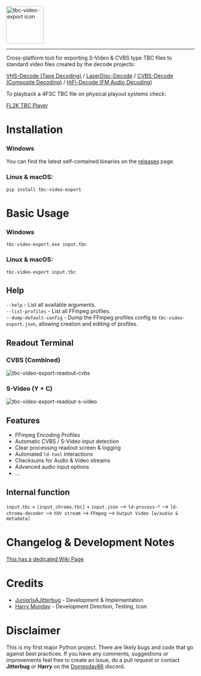 <img alt="tbc-video-export icon" src="assets/icon.ico" width=100>

---

Cross-platform tool for exporting S-Video & CVBS type TBC files to standard video files created by the decode projects:

[VHS-Decode (Tape Decoding)](https://github.com/oyvindln/vhs-decode/wiki/) / [LaserDisc-Decode](https://github.com/happycube/ld-decode) / [CVBS-Decode (Composite Decoding)](CVBS-Composite-Decode) / [HiFi-Decode (FM Audio Decoding)](https://github.com/oyvindln/vhs-decode/wiki/hifi-decode)

To playback a 4FSC TBC file on physical playout systems check:

[FL2K TBC Player](https://github.com/oyvindln/vhs-decode/wiki/TBC-To-Analogue)


# Installation
### Windows
You can find the latest self-contained binaries on the [releases](https://github.com/JuniorIsAJitterbug/tbc-video-export/releases) page.

### Linux & macOS:
```
pip install tbc-video-export
```


# Basic Usage 
### Windows
```
tbc-video-export.exe input.tbc
```
### Linux & macOS:
```
tbc-video-export input.tbc
```

## Help 
`--help` - List all available arguments.  
`--list-profiles` - List all FFmpeg profiles.  
`--dump-default-config` - Dump the FFmpeg profiles config to `tbc-video-export.json`, allowing creation and editing of profiles.

## Readout Terminal
### CVBS (Combined)
![tbc-video-export-readout-cvbs](https://github.com/JuniorIsAJitterbug/tbc-video-export/wiki/assets/gifs/Windows_Terminal_tbc-video-export_v0.1.0b2_Composite.gif)

### S-Video (Y + C)
![tbc-video-export-readout-s-video](https://github.com/JuniorIsAJitterbug/tbc-video-export/wiki/assets/gifs/Windows_Terminal_tbc-video-export_v0.1.0b2_S-Video.gif)

## Features
- FFmpeg Encoding Profiles
- Automatic CVBS / S-Video input detection
- Clear processing readout screen & logging
- Automated `ld-tool` interactions
- Checksums for Audio & Video streams
- Advanced audio input options
- ...

## Internal function
`input.tbc` + `[input_chroma.tbc]` + `input.json` ⟶ `ld-process-*` ⟶ `ld-chroma-decoder` ⟶ `YUV stream` ⟶ `FFmpeg` ⟶ `Output Video [w/audio & metadata]`


# Changelog & Development Notes
[This has a dedicated Wiki Page](https://github.com/JuniorIsAJitterbug/tbc-video-export/wiki/Changelog-&-Devlog)


# Credits 
- [JuniorIsAJitterbug](https://github.com/JuniorIsAJitterbug/) - Development & Implementation
- [Harry Munday](https://github.com/harrypm/) - Development Direction, Testing, Icon


# Disclaimer
This is my first major Python project. There are likely bugs and code that go against best practices. If you have any comments, suggestions or improvements feel free to create an issue, do a pull request or contact **Jitterbug** or **Harry** on the [Domesday86](https://discord.gg/pVVrrxd) discord.
